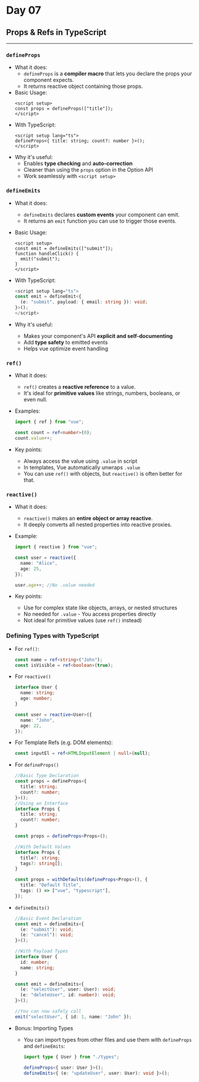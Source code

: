 # Day 07

## Props & Refs in TypeScript

---

### `defineProps`

- What it does:
  - `defineProps` is a **compiler macro** that lets you declare the props your component expects.
  - It returns reactive object containing those props.
- Basic Usage:
  ```vue
  <script setup>
  const props = defineProps(["title"]);
  </script>
  ```
- With TypeScript:
  ```vue
  <script setup lang="ts">
  defineProps<{ title: string; count?: number }>();
  </script>
  ```
- Why it's useful:
  - Enables **type checking** and **auto-correction**
  - Cleaner than using the `props` option in the Option API
  - Work seamlessly with `<script setup>`

### `defineEmits`

- What it does:
  - `defineEmits` declares **custom events** your component can emit.
  - It returns an `emit` function you can use to trigger those events.
- Basic Usage:

  ```vue
  <script setup>
  const emit = defineEmits(["submit"]);
  function handleClick() {
    emit("submit");
  }
  </script>
  ```

- With TypeScript:
  ```ts
  <script setup lang="ts">
  const emit = defineEmit<{
    (e: "submit", payload: { email: string }): void;
  }>();
  </script>
  ```
- Why it's useful:
  - Makes your component's API **explicit and self-documenting**
  - Add **type safety** to emitted events
  - Helps vue optimize event handling

### `ref()`

- What it does:

  - `ref()` creates a **reactive reference** to a value.
  - It's ideal for **primitive values** like strings, numbers, booleans, or even null.

- Examples:

  ```ts
  import { ref } from "vue";

  const count = ref<number>(0);
  count.value++;
  ```

- Key points:
  - Always access the value using `.value` in script
  - In templates, Vue automatically unwraps `.value`
  - You can use `ref()` with objects, but `reactive()` is often better for that.

### `reactive()`

- What it does:

  - `reactive()` makes an **entire object or array reactive**.
  - It deeply converts all nested properties into reactive proxies.

- Example:

  ```ts
  import { reactive } from "vue";

  const user = reactive({
    name: "Alice",
    age: 25,
  });

  user.age++; //No .value needed
  ```

- Key points:
  - Use for complex state like objects, arrays, or nested structures
  - No needed for `.value` - You access properties directly
  - Not ideal for primitive values (use `ref()` instead)

### Defining Types with TypeScript

- For `ref()`:
  ```ts
  const name = ref<string>("John");
  const isVisible = ref<boolean>(true);
  ```
- For `reactive()`

  ```ts
  interface User {
    name: string;
    age: number;
  }

  const user = reactive<User>({
    name: "John",
    age: 22,
  });
  ```

- For Template Refs (e.g. DOM elements):
  ```ts
  const inputEl = ref<HTMLInputElement | null>(null);
  ```
- For `defineProps()`

  ```ts
  //Basic Type Declaration
  const props = defineProps<{
    title: string;
    count?: number;
  }>();
  //Using an Interface
  interface Props {
    title: string;
    count?: number;
  }

  const props = defineProps<Props>();

  //With Default Values
  interface Props {
    title?: string;
    tags?: string[];
  }

  const props = withDefaults(defineProps<Props>(), {
    title: "Default Title",
    tags: () => ["vue", "typescript"],
  });
  ```

- `defineEmits()`

  ```ts
  //Basic Event Declaration
  const emit = defineEmits<{
    (e: "submit"): void;
    (e: "cancel"): void;
  }>();

  //With Payload Types
  interface User {
    id: number;
    name: string;
  }

  const emit = defineEmits<{
    (e: "selectUser", user: User): void;
    (e: "deleteUser", id: number): void;
  }>();

  //You can now safely call
  emit("selectUser", { id: 1, name: "John" });
  ```

- Bonus: Importing Types

  - You can import types from other files and use them with `defineProps` and `defineEmits`:

    ```ts
    import type { User } from "./types";

    defineProps<{ user: User }>();
    defineEmits<{ (e: "updateUser", user: User): void }>();
    ```
